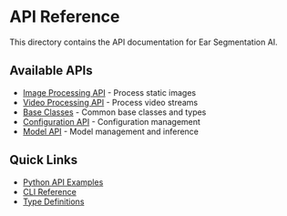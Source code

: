 # API Reference

This directory contains the API documentation for Ear Segmentation AI.

## Available APIs

- [Image Processing API](image.md) - Process static images
- [Video Processing API](video.md) - Process video streams
- [Base Classes](base.md) - Common base classes and types
- [Configuration API](config.md) - Configuration management
- [Model API](model.md) - Model management and inference

## Quick Links

- [Python API Examples](../../examples/basic/)
- [CLI Reference](cli.md)
- [Type Definitions](types.md)

